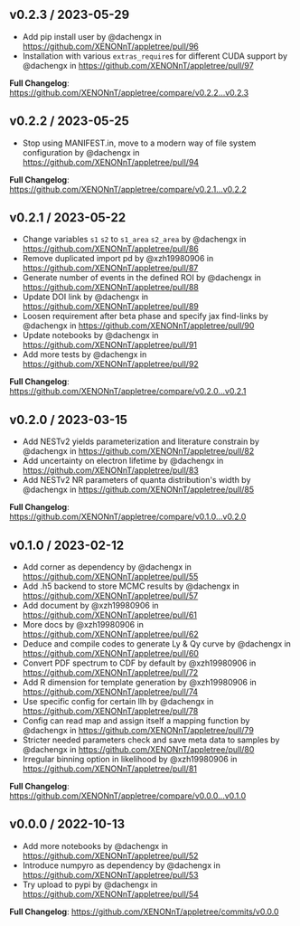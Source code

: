 v0.2.3 / 2023-05-29
-------------------
* Add pip install user by @dachengx in https://github.com/XENONnT/appletree/pull/96
* Installation with various `extras_require`s for different CUDA support by @dachengx in https://github.com/XENONnT/appletree/pull/97

**Full Changelog**: https://github.com/XENONnT/appletree/compare/v0.2.2...v0.2.3


v0.2.2 / 2023-05-25
-------------------
* Stop using MANIFEST.in, move to a modern way of file system configuration by @dachengx in https://github.com/XENONnT/appletree/pull/94

**Full Changelog**: https://github.com/XENONnT/appletree/compare/v0.2.1...v0.2.2


v0.2.1 / 2023-05-22
-------------------
* Change variables `s1` `s2` to `s1_area` `s2_area` by @dachengx in https://github.com/XENONnT/appletree/pull/86
* Remove duplicated import pd by @xzh19980906 in https://github.com/XENONnT/appletree/pull/87
* Generate number of events in the defined ROI by @dachengx in https://github.com/XENONnT/appletree/pull/88
* Update DOI link by @dachengx in https://github.com/XENONnT/appletree/pull/89
* Loosen requirement after beta phase and specify jax find-links by @dachengx in https://github.com/XENONnT/appletree/pull/90
* Update notebooks by @dachengx in https://github.com/XENONnT/appletree/pull/91
* Add more tests by @dachengx in https://github.com/XENONnT/appletree/pull/92

**Full Changelog**: https://github.com/XENONnT/appletree/compare/v0.2.0...v0.2.1


v0.2.0 / 2023-03-15
-------------------
* Add NESTv2 yields parameterization and literature constrain by @dachengx in https://github.com/XENONnT/appletree/pull/82
* Add uncertainty on electron lifetime by @dachengx in https://github.com/XENONnT/appletree/pull/83
* Add NESTv2 NR parameters of quanta distribution's width by @dachengx in https://github.com/XENONnT/appletree/pull/85

**Full Changelog**: https://github.com/XENONnT/appletree/compare/v0.1.0...v0.2.0


v0.1.0 / 2023-02-12
-------------------
* Add corner as dependency by @dachengx in https://github.com/XENONnT/appletree/pull/55
* Add .h5 backend to store MCMC results by @dachengx in https://github.com/XENONnT/appletree/pull/57
* Add document by @xzh19980906 in https://github.com/XENONnT/appletree/pull/61
* More docs by @xzh19980906 in https://github.com/XENONnT/appletree/pull/62
* Deduce and compile codes to generate Ly & Qy curve by @dachengx in https://github.com/XENONnT/appletree/pull/60
* Convert PDF spectrum to CDF by default by @xzh19980906 in https://github.com/XENONnT/appletree/pull/72
* Add R dimension for template generation by @xzh19980906 in https://github.com/XENONnT/appletree/pull/74
* Use specific config for certain llh by @dachengx in https://github.com/XENONnT/appletree/pull/78
* Config can read map and assign itself a mapping function by @dachengx in https://github.com/XENONnT/appletree/pull/79
* Stricter needed parameters check and save meta data to samples by @dachengx in https://github.com/XENONnT/appletree/pull/80
* Irregular binning option in likelihood by @xzh19980906 in https://github.com/XENONnT/appletree/pull/81

**Full Changelog**: https://github.com/XENONnT/appletree/compare/v0.0.0...v0.1.0


v0.0.0 / 2022-10-13
-------------------
* Add more notebooks by @dachengx in https://github.com/XENONnT/appletree/pull/52
* Introduce numpyro as dependency by @dachengx in https://github.com/XENONnT/appletree/pull/53
* Try upload to pypi by @dachengx in https://github.com/XENONnT/appletree/pull/54

**Full Changelog**: https://github.com/XENONnT/appletree/commits/v0.0.0
